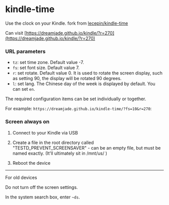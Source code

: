 # kindle-time

Use the clock on your Kindle. fork from [lecepin/kindle-time](https://github.com/lecepin/kindle-time)

Can visit [https://dreamjade.github.io/kindle/?r=270](https://dreamjade.github.io/kindle/?r=270)

### URL parameters

- `tz`: set time zone. Default value -7.
- `fs`: set font size. Default value 7.
- `r`: set rotate. Default value 0. It is used to rotate the screen display, such as setting 90, the display will be rotated 90 degrees.
- `l`: set lang. The Chinese day of the week is displayed by default. You can set `en`.

The required configuration items can be set individually or together.

For example: `https://dreamjade.github.io/kindle-time/?fs=10&r=270`:

### Screen always on

1) Connect to your Kindle via USB
  
2) Create a file in the root directory called "TESTD_PREVENT_SCREENSAVER" - can be an empty file, but must be named exactly. (It'll ultimately sit in /mnt/us/ )
   
3) Reboot the device
   
----------
For old devices

Do not turn off the screen settings.

In the system search box, enter `~ds`.
